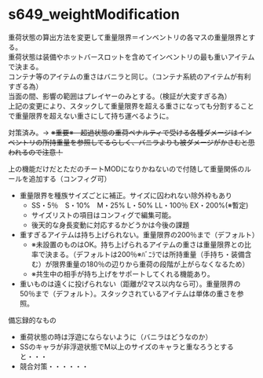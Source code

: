 # s649_weightModification
重荷状態の算出方法を変更して重量限界＝インベントリの各マスの重量限界とする。  
重荷状態は装備やホットバースロットを含めてインベントリの最も重いアイテムで決まる。  
コンテナ等のアイテムの重さはバニラと同じ。（コンテナ系統のアイテムが有利すぎる為）  
当面の間、影響の範囲はプレイヤーのみとする。（検証が大変すぎる為）  
上記の変更により、スタックして重量限界を超える重さになっても分割することで重量限界を超えない重さにして持ち運べるように。  

対策済み。→ ~~※重要※　超過状態の重荷ペナルティで受ける各種ダメージはインベントリの所持重量を参照してるらしく、バニラよりも被ダメージがかさむと思われるので注意！~~
 
上の機能だけだとただのチートMODになりかねないので付随して重量関係のルールを追加する（コンフィグ可）  
- 重量限界を種族サイズごとに補正。サイズに囚われない除外枠もあり 
	- SS・5％　S・10%　M・25%  L・50%  LL・100％ EX・200%(※暫定)
	- サイズリストの項目はコンフィグで編集可能。
	- 後天的な身長変動に対応するかどうかは今後の課題
- 重すぎるアイテムは持ち上げられない。重量限界の200％まで（デフォルト）  
  	- ※未設置のものはOK。持ち上げられるアイテムの重さは重量限界との比率で決まる。（デフォルトは200％※ﾊﾞﾆﾗでは所持重量（手持ち・装備含む）が限界重量の180％の辺りから重荷の段階が上がらなくなるため）    
	- ※共生中の相手が持ち上げをサポートしてくれる機能あり。  
- 重いものは遠くに投げられない（距離が2マス以内なら可）。重量限界の50％まで（デフォルト）。スタックされているアイテムは単体の重さを参照。  

備忘録的なもの  
- 重荷状態の時は浮遊にならないように（バニラはどうなのか）  
- SSのキャラが非浮遊状態でM以上のサイズのキャラと重なろうとすると・・・
- 競合対策・・・・・・
  
